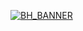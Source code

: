 <a href="https://bisecthosting.com/PixelDream">![BH_BANNER](https://www.bisecthosting.com/images/CF/Mobs_of_Mythology/BH_MOM_promo.webp)</a>
